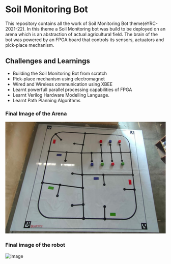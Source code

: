 
# Soil Monitoring Bot

This repository contains all the work of Soil Monitoring Bot theme(eYRC-2021-22). In this theme a Soil Monitoring bot was build to be deployed on an arena which is an abstraction of actual agricultural field.
The brain of the bot was powered by an FPGA board that controls its sensors, actuators and pick-place mechanism.

## Challenges and Learnings 

- Building the Soil Monitoring Bot from scratch
- Pick-place mechanism using electromagnet
- Wired and Wireless communication using XBEE 
- Learnt powerfull parallel processing capabilities of FPGA 
- Learnt Verilog Hardware Modelling Language.
- Learnt Path Planning Algorithms 

                      
### Final Image of the Arena

![](SM%231153_Task3A/SM%231153_Task3A.jpeg)

### Final image of the robot

<img width="407" alt="image" src="https://user-images.githubusercontent.com/88222914/156010775-a73febb8-10d0-45f8-a8ae-cda05bcacfdd.png">




